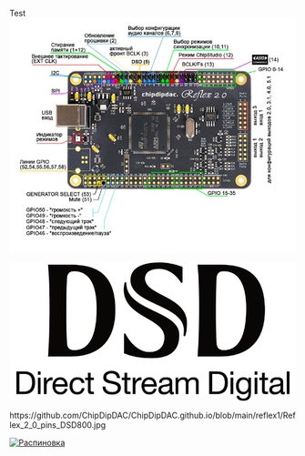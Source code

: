 Test
![alt text](https://github.com/ChipDipDAC/ChipDipDAC.github.io/blob/main/reflex1/Reflex_2_0_pins_DSD800.jpg)

<p><a class="galery" href="https://github.com/ChipDipDAC/ChipDipDAC.github.io/blob/main/reflex1/DSDlogo.png"><img alt="Gen" src="https://github.com/ChipDipDAC/ChipDipDAC.github.io/blob/main/reflex1/DSDlogo.png" /></a></p>
https://github.com/ChipDipDAC/ChipDipDAC.github.io/blob/main/reflex1/Reflex_2_0_pins_DSD800.jpg

<p><a class="galery" href="https://static.chipdip.ru/lib/162/DOC037162603.jpg"><img alt="Распиновка" src="https://static.chipdip.ru/lib/162/DOC037162681.jpg" /></a></p>
